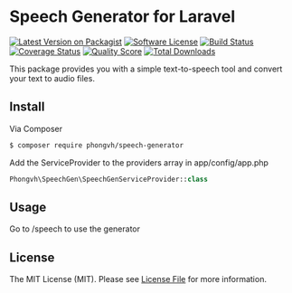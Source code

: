 # Speech Generator for Laravel

[![Latest Version on Packagist][ico-version]][link-packagist]
[![Software License][ico-license]](LICENSE.md)
[![Build Status][ico-travis]][link-travis]
[![Coverage Status][ico-scrutinizer]][link-scrutinizer]
[![Quality Score][ico-code-quality]][link-code-quality]
[![Total Downloads][ico-downloads]][link-downloads]

This package provides you with a simple text-to-speech tool and convert your text to audio files.

## Install

Via Composer

``` bash
$ composer require phongvh/speech-generator
```

Add the ServiceProvider to the providers array in app/config/app.php

```php
Phongvh\SpeechGen\SpeechGenServiceProvider::class
```

## Usage

Go to /speech to use the generator

<!---
## Change log

Please see [CHANGELOG](CHANGELOG.md) for more information on what has changed recently.

## Testing

``` bash
$ composer test
```

## Contributing

Please see [CONTRIBUTING](CONTRIBUTING.md) and [CONDUCT](CONDUCT.md) for details.

## Security

If you discover any security related issues, please email phongvh50ca@gmail.com instead of using the issue tracker.

## Credits

- [Phong Vu][link-author]
- [All Contributors][link-contributors]
--->
## License

The MIT License (MIT). Please see [License File](LICENSE.md) for more information.

[ico-version]: https://img.shields.io/packagist/v/phongvh/speech-generator.svg?style=flat-square
[ico-license]: https://img.shields.io/badge/license-MIT-brightgreen.svg?style=flat-square
[ico-travis]: https://img.shields.io/travis/phongvh/speech-generator/master.svg?style=flat-square
[ico-scrutinizer]: https://img.shields.io/scrutinizer/coverage/g/phongvh/speech-generator.svg?style=flat-square
[ico-code-quality]: https://img.shields.io/scrutinizer/g/phongvh/speech-generator.svg?style=flat-square
[ico-downloads]: https://img.shields.io/packagist/dt/phongvh/speech-generator.svg?style=flat-square

[link-packagist]: https://packagist.org/packages/phongvh/speech-generator
[link-travis]: https://travis-ci.org/phongvh/speech-generator
[link-scrutinizer]: https://scrutinizer-ci.com/g/phongvh/speech-generator/code-structure
[link-code-quality]: https://scrutinizer-ci.com/g/phongvh/speech-generator
[link-downloads]: https://packagist.org/packages/phongvh/speech-generator
[link-author]: https://github.com/phongvh
[link-contributors]: ../../contributors
